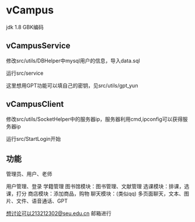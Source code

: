 # vCampus

jdk 1.8    GBK编码


## vCampusService
修改src/utils/DBHelper中mysql用户的信息，导入data.sql

运行src/service

这里想用GPT功能可以填自己的密钥，见src/utils/gpt_yun


## vCampusClient
修改src/utils/SocketHelper中的服务器ip，服务器利用cmd,ipconfig可以获得服务器ip

运行src/StartLogin开始


## 功能
管理员、用户、老师

用户管理、登录
学籍管理
图书馆模块：图书管理、文献管理
选课模块：排课，选课，打分
商店模块：添加商品，购物
聊天模块：(类似qq) 多页面聊天，文本、图片、文件、语音通话、GPT

想讨论可以213212302@seu.edu.cn  邮箱进行

